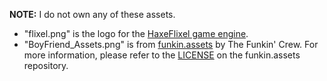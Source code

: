 **NOTE:** I do not own any of these assets.

- "flixel.png" is the logo for the [HaxeFlixel game engine](https://github.com/HaxeFlixel/flixel).
- "BoyFriend_Assets.png" is from [funkin.assets](https://github.com/FunkinCrew/funkin.assets) by The Funkin' Crew. For more information, please refer to the [LICENSE](https://github.com/FunkinCrew/funkin.assets/blob/main/LICENSE.md) on the funkin.assets repository.
